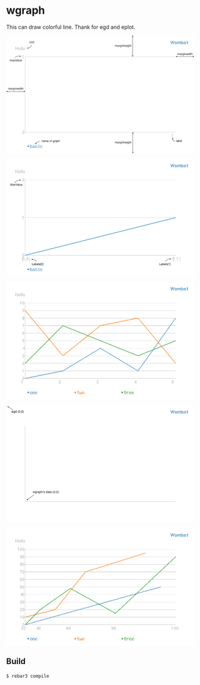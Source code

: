 wgraph
=====

This can draw colorful line. Thank for egd and eplot.

<p><img alt="Basic" title="basic.png" src="doc/basic.png" width="600" align="center"/></p>

<p><img alt="OneLine" title="oneline.png" src="doc/basic_line.png" width="600" align="center"/></p>
    
<p><img alt="ThreeLine" title="threeline.png" src="doc/three_line.png" width="600" align="center"/></p>

<p><img alt="JustCreate" title="justcreate.png" src="doc/just_create.png" width="600" align="center"/></p>

<p><img alt="Points" title="points.png" src="doc/points.png" width="600" align="center"/></p>

Build
-----

    $ rebar3 compile
